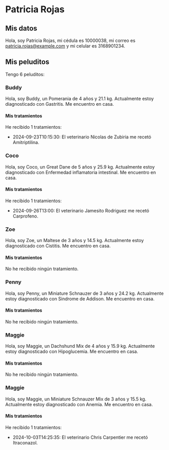 # Patricia Rojas

## Mis datos

Hola, soy Patricia Rojas, mi cédula es 10000038, mi correo es patricia.rojas@example.com y mi celular es 3168901234.

## Mis peluditos

Tengo 6 peluditos:

### Buddy

Hola, soy Buddy, un Pomerania de 4 años y 21.1 kg.
Actualmente estoy diagnosticado con Gastritis.
Me encuentro en casa.

#### Mis tratamientos

He recibido 1 tratamientos:
- 2024-09-23T10:15:30: El veterinario Nicolas de Zubiria me recetó Amitriptilina.

### Coco

Hola, soy Coco, un Great Dane de 5 años y 25.9 kg.
Actualmente estoy diagnosticado con Enfermedad inflamatoria intestinal.
Me encuentro en casa.

#### Mis tratamientos

He recibido 1 tratamientos:
- 2024-09-26T13:00: El veterinario Jamesito Rodriguez me recetó Carprofeno.

### Zoe

Hola, soy Zoe, un Maltese de 3 años y 14.5 kg.
Actualmente estoy diagnosticado con Cistitis.
Me encuentro en casa.

#### Mis tratamientos

No he recibido ningún tratamiento.

### Penny

Hola, soy Penny, un Miniature Schnauzer de 3 años y 24.2 kg.
Actualmente estoy diagnosticado con Sindrome de Addison.
Me encuentro en casa.

#### Mis tratamientos

No he recibido ningún tratamiento.

### Maggie

Hola, soy Maggie, un Dachshund Mix de 4 años y 15.9 kg.
Actualmente estoy diagnosticado con Hipoglucemia.
Me encuentro en casa.

#### Mis tratamientos

No he recibido ningún tratamiento.

### Maggie

Hola, soy Maggie, un Miniature Schnauzer Mix de 3 años y 15.5 kg.
Actualmente estoy diagnosticado con Anemia.
Me encuentro en casa.

#### Mis tratamientos

He recibido 1 tratamientos:
- 2024-10-03T14:25:35: El veterinario Chris Carpentier me recetó Itraconazol.

